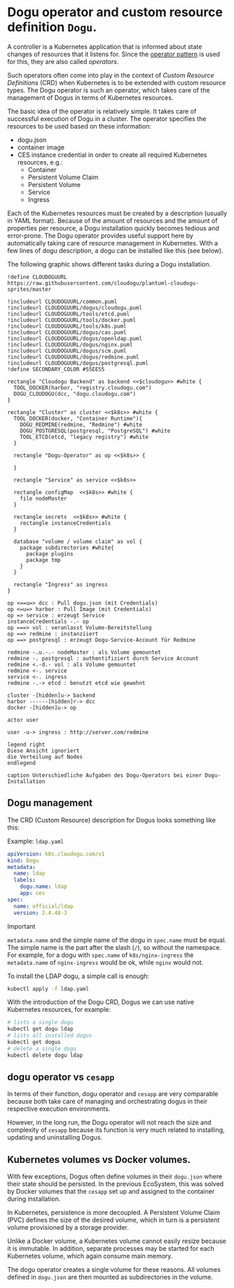 # Dogu operator and custom resource definition `Dogu`.

A controller is a Kubernetes application that is informed about state changes of resources that it listens for. Since the [operator pattern](https://kubernetes.io/docs/concepts/extend-kubernetes/operator/) is used for this, they are also called _operators_.

Such operators often come into play in the context of _Custom Resource Definitions_ (CRD) when Kubernetes is to be extended with custom resource types. The Dogu operator is such an operator, which takes care of the management of Dogus in terms of Kubernetes resources.

The basic idea of the operator is relatively simple. It takes care of successful execution of Dogu in a cluster. The operator specifies the resources to be used based on these information:
- dogu.json
- container image
- CES instance credential
  in order to create all required Kubernetes resources, e.g.:
   - Container
   - Persistent Volume Claim
   - Persistent Volume
   - Service
   - Ingress

Each of the Kubernetes resources must be created by a description (usually in YAML format). Because of the amount of resources and the amount of properties per resource, a Dogu installation quickly becomes tedious and error-prone. The Dogu operator provides useful support here by automatically taking care of resource management in Kubernetes. With a few lines of dogu description, a dogu can be installed like this (see below).

The following graphic shows different tasks during a Dogu installation.

```uml
!define CLOUDOGUURL https://raw.githubusercontent.com/cloudogu/plantuml-cloudogu-sprites/master

!includeurl CLOUDOGUURL/common.puml
!includeurl CLOUDOGUURL/dogus/cloudogu.puml
!includeurl CLOUDOGUURL/tools/etcd.puml
!includeurl CLOUDOGUURL/tools/docker.puml
!includeurl CLOUDOGUURL/tools/k8s.puml
!includeurl CLOUDOGUURL/dogus/cas.puml
!includeurl CLOUDOGUURL/dogus/openldap.puml
!includeurl CLOUDOGUURL/dogus/nginx.puml
!includeurl CLOUDOGUURL/dogus/scm.puml
!includeurl CLOUDOGUURL/dogus/redmine.puml
!includeurl CLOUDOGUURL/dogus/postgresql.puml
!define SECONDARY_COLOR #55EE55

rectangle "Cloudogu Backend" as backend <<$cloudogu>> #white {
  TOOL_DOCKER(harbor, "registry.cloudogu.com")
  DOGU_CLOUDOGU(dcc, "dogu.cloudogu.com")
}

rectangle "Cluster" as cluster <<$k8s>> #white {
  TOOL_DOCKER(docker, "Container Runtime"){
    DOGU_REDMINE(redmine, "Redmine") #white
    DOGU_POSTGRESQL(postgresql, "PostgreSQL") #white
    TOOL_ETCD(etcd, "legacy registry") #white
  }

  rectangle "Dogu-Operator" as op <<$k8s>> {
    
  }

  rectangle "Service" as service <<$k8s>>

  rectangle configMap  <<$k8s>> #white {
    file nodeMaster
  }

  rectangle secrets  <<$k8s>> #white {
    rectangle instanceCredentials
  }

  database "volume / volume claim" as vol {
    package subdirectories #white{
      package plugins
      package tmp
    }
  }

  rectangle "Ingress" as ingress
}

op <==u=> dcc : Pull dogu.json (mit Credentials)
op <=u=> harbor : Pull Image (mit Credentials)
op => service : erzeugt Service
instanceCredentials -.- op
op ===> vol : veranlasst Volume-Bereitstellung
op ==> redmine : instanziiert
op ==> postgresql : erzeugt Dogu-Service-Account für Redmine

redmine -.u.-.- nodeMaster : als Volume gemountet
redmine -. postgresql : authentifiziert durch Service Account
redmine <.-d.- vol : als Volume gemountet
redmine <-. service
service <-. ingress
redmine -.-> etcd : benutzt etcd wie gewohnt

cluster -[hidden]u-> backend
harbor ------[hidden]r-> dcc
docker -[hidden]u-> op

actor user

user -u-> ingress : http://server.com/redmine

legend right
Diese Ansicht ignoriert
die Verteilung auf Nodes
endlegend

caption Unterschiedliche Aufgaben des Dogu-Operators bei einer Dogu-Installation
```

## Dogu management

The CRD (Custom Resource) description for Dogus looks something like this:

Example: `ldap.yaml`
```yaml
apiVersion: k8s.cloudogu.com/v1
kind: Dogu
metadata:
  name: ldap
  labels:
    dogu.name: ldap
    app: ces
spec:
  name: official/ldap
  version: 2.4.48-3
```

> [!IMPORTANT]
> `metadata.name` and the simple name of the dogu in `spec.name` must be equal.
> The simple name is the part after the slash (`/`), so without the namespace.
> For example, for a dogu with `spec.name` of `k8s/nginx-ingress` the `metadata.name` of `nginx-ingress` would be ok, while `nginx` would not.

To install the LDAP dogu, a simple call is enough:

```bash
kubectl apply -f ldap.yaml
```

With the introduction of the Dogu CRD, Dogus we can use native Kubernetes resources, for example:

```bash
# lists a single dogu
kubectl get dogu ldap
# lists all installed dogus
kubectl get dogus
# delete a single dogu
kubectl delete dogu ldap
```

## dogu operator vs `cesapp`

In terms of their function, dogu operator and `cesapp` are very comparable because both take care of managing and orchestrating dogus in their respective execution environments.

However, in the long run, the Dogu operator will not reach the size and complexity of `cesapp` because its function is very much related to installing, updating and uninstalling Dogus.

## Kubernetes volumes vs Docker volumes.

With few exceptions, Dogus often define volumes in their `dogu.json` where their state should be persisted. In the previous EcoSystem, this was solved by Docker volumes that the `cesapp` set up and assigned to the container during installation.

In Kubernetes, persistence is more decoupled. A Persistent Volume Claim (PVC) defines the size of the desired volume, which in turn is a persistent volume provisioned by a storage provider.

Unlike a Docker volume, a Kubernetes volume cannot easily resize because it is immutable. In addition, separate processes may be started for each Kubernetes volume, which again consume main memory.

The dogu operator creates a single volume for these reasons. All volumes defined in `dogu.json` are then mounted as subdirectories in the volume.
